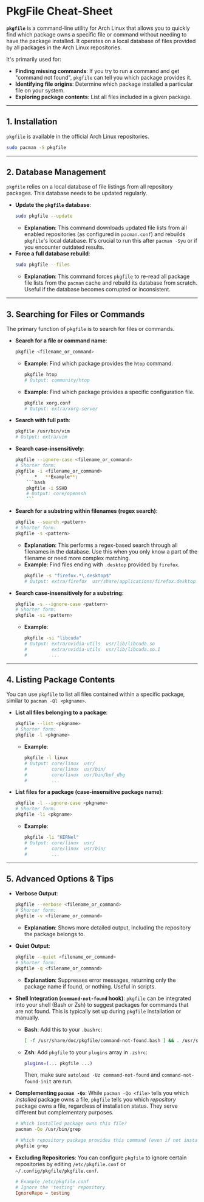 # PkgFile Cheat-Sheet

**`pkgfile`** is a command-line utility for Arch Linux that allows you to quickly find which package owns a specific file or command without needing to have the package installed. It operates on a local database of files provided by all packages in the Arch Linux repositories.

It's primarily used for:
*   **Finding missing commands**: If you try to run a command and get "command not found", `pkgfile` can tell you which package provides it.
*   **Identifying file origins**: Determine which package installed a particular file on your system.
*   **Exploring package contents**: List all files included in a given package.

---

## 1. Installation

`pkgfile` is available in the official Arch Linux repositories.

```bash
sudo pacman -S pkgfile
```

---

## 2. Database Management

`pkgfile` relies on a local database of file listings from all repository packages. This database needs to be updated regularly.

*   **Update the `pkgfile` database**:
    ```bash
    sudo pkgfile --update
    ```
    *   **Explanation**: This command downloads updated file lists from all enabled repositories (as configured in `pacman.conf`) and rebuilds `pkgfile`'s local database. It's crucial to run this after `pacman -Syu` or if you encounter outdated results.
*   **Force a full database rebuild**:
    ```bash
    sudo pkgfile --files
    ```
    *   **Explanation**: This command forces `pkgfile` to re-read all package file lists from the `pacman` cache and rebuild its database from scratch. Useful if the database becomes corrupted or inconsistent.

---

## 3. Searching for Files or Commands

The primary function of `pkgfile` is to search for files or commands.

*   **Search for a file or command name**:
    ```bash
    pkgfile <filename_or_command>
    ```
    *   **Example**: Find which package provides the `htop` command.
        ```bash
        pkgfile htop
        # Output: community/htop
        ```
    *   **Example**: Find which package provides a specific configuration file.
        ```bash
        pkgfile xorg.conf
        # Output: extra/xorg-server
        ```

*   **Search with full path**:
    ```bash
    pkgfile /usr/bin/vim
    # Output: extra/vim
    ```

*   **Search case-insensitively**:
    ```bash
    pkgfile --ignore-case <filename_or_command>
    # Shorter form:
    pkgfile -i <filename_or_command>
    ```    *   **Example**:
        ```bash
        pkgfile -i SSHD
        # Output: core/openssh
        ```

*   **Search for a substring within filenames (regex search)**:
    ```bash
    pkgfile --search <pattern>
    # Shorter form:
    pkgfile -s <pattern>
    ```
    *   **Explanation**: This performs a regex-based search through all filenames in the database. Use this when you only know a part of the filename or need more complex matching.
    *   **Example**: Find files ending with `.desktop` provided by `firefox`.
        ```bash
        pkgfile -s "firefox.*\.desktop$"
        # Output: extra/firefox  usr/share/applications/firefox.desktop
        ```

*   **Search case-insensitively for a substring**:
    ```bash
    pkgfile -s --ignore-case <pattern>
    # Shorter form:
    pkgfile -si <pattern>
    ```
    *   **Example**:
        ```bash
        pkgfile -si "libcuda"
        # Output: extra/nvidia-utils  usr/lib/libcuda.so
        #         extra/nvidia-utils  usr/lib/libcuda.so.1
        #         ...
        ```

---

## 4. Listing Package Contents

You can use `pkgfile` to list all files contained within a specific package, similar to `pacman -Ql <pkgname>`.

*   **List all files belonging to a package**:
    ```bash
    pkgfile --list <pkgname>
    # Shorter form:
    pkgfile -l <pkgname>
    ```
    *   **Example**:
        ```bash
        pkgfile -l linux
        # Output: core/linux  usr/
        #         core/linux  usr/bin/
        #         core/linux  usr/bin/bpf_dbg
        #         ...
        ```

*   **List files for a package (case-insensitive package name)**:
    ```bash
    pkgfile -l --ignore-case <pkgname>
    # Shorter form:
    pkgfile -li <pkgname>
    ```
    *   **Example**:
        ```bash
        pkgfile -li "KERNel"
        # Output: core/linux  usr/
        #         core/linux  usr/bin/
        #         ...
        ```

---

## 5. Advanced Options & Tips

*   **Verbose Output**:
    ```bash
    pkgfile --verbose <filename_or_command>
    # Shorter form:
    pkgfile -v <filename_or_command>
    ```
    *   **Explanation**: Shows more detailed output, including the repository the package belongs to.

*   **Quiet Output**:
    ```bash
    pkgfile --quiet <filename_or_command>
    # Shorter form:
    pkgfile -q <filename_or_command>
    ```
    *   **Explanation**: Suppresses error messages, returning only the package name if found, or nothing. Useful in scripts.

*   **Shell Integration (`command-not-found` hook)**:
    `pkgfile` can be integrated into your shell (Bash or Zsh) to suggest packages for commands that are not found. This is typically set up during `pkgfile` installation or manually.

    *   **Bash**: Add this to your `.bashrc`:
        ```bash
        [ -f /usr/share/doc/pkgfile/command-not-found.bash ] && . /usr/share/doc/pkgfile/command-not-found.bash
        ```
    *   **Zsh**: Add `pkgfile` to your `plugins` array in `.zshrc`:
        ```zsh
        plugins=(... pkgfile ...)
        ```
        Then, make sure `autoload -Uz command-not-found` and `command-not-found-init` are run.

*   **Complementing `pacman -Qo`**:
    While `pacman -Qo <file>` tells you which *installed* package owns a file, `pkgfile` tells you which *repository* package owns a file, regardless of installation status. They serve different but complementary purposes.
    ```bash
    # Which installed package owns this file?
    pacman -Qo /usr/bin/grep

    # Which repository package provides this command (even if not installed)?
    pkgfile grep
    ```
*   **Excluding Repositories**: You can configure `pkgfile` to ignore certain repositories by editing `/etc/pkgfile.conf` or `~/.config/pkgfile/pkgfile.conf`.
    ```conf
    # Example /etc/pkgfile.conf
    # Ignore the 'testing' repository
    IgnoreRepo = testing
    ```
